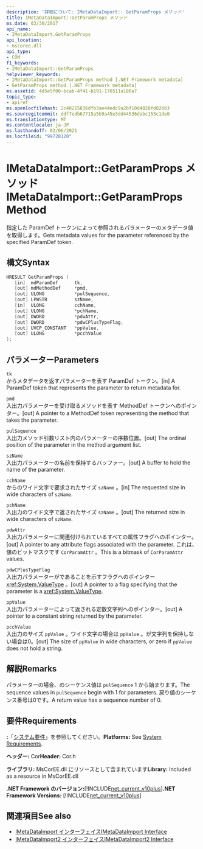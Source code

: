 ```yaml
---
description: '詳細について: IMetaDataImport:: GetParamProps メソッド'
title: IMetaDataImport::GetParamProps メソッド
ms.date: 03/30/2017
api_name:
- IMetaDataImport.GetParamProps
api_location:
- mscoree.dll
api_type:
- COM
f1_keywords:
- IMetaDataImport::GetParamProps
helpviewer_keywords:
- IMetaDataImport::GetParamProps method [.NET Framework metadata]
- GetParamProps method [.NET Framework metadata]
ms.assetid: 4d5e5f00-bcab-4f41-b191-176511a186a7
topic_type:
- apiref
ms.openlocfilehash: 2c48215836dfb3ae44edc9a2bf10d4028fd82bb3
ms.sourcegitcommit: ddf7edb67715a5b9a45e3dd44536dabc153c1de0
ms.translationtype: MT
ms.contentlocale: ja-JP
ms.lasthandoff: 02/06/2021
ms.locfileid: "99728120"
---
```

# <a name="imetadataimportgetparamprops-method"></a><span data-ttu-id="4cd00-103">IMetaDataImport::GetParamProps メソッド</span><span class="sxs-lookup"><span data-stu-id="4cd00-103">IMetaDataImport::GetParamProps Method</span></span>

<span data-ttu-id="4cd00-104">指定した ParamDef トークンによって参照されるパラメーターのメタデータ値を取得します。</span><span class="sxs-lookup"><span data-stu-id="4cd00-104">Gets metadata values for the parameter referenced by the specified ParamDef token.</span></span>  
  
## <a name="syntax"></a><span data-ttu-id="4cd00-105">構文</span><span class="sxs-lookup"><span data-stu-id="4cd00-105">Syntax</span></span>  
  
```cpp  
HRESULT GetParamProps (  
   [in]  mdParamDef      tk,  
   [out] mdMethodDef     *pmd,  
   [out] ULONG           *pulSequence,  
   [out] LPWSTR          szName,  
   [in]  ULONG           cchName,  
   [out] ULONG           *pchName,  
   [out] DWORD           *pdwAttr,  
   [out] DWORD           *pdwCPlusTypeFlag,  
   [out] UVCP_CONSTANT   *ppValue,  
   [out] ULONG           *pcchValue  
);  
```  
  
## <a name="parameters"></a><span data-ttu-id="4cd00-106">パラメーター</span><span class="sxs-lookup"><span data-stu-id="4cd00-106">Parameters</span></span>  

 `tk`  
 <span data-ttu-id="4cd00-107">からメタデータを返すパラメーターを表す ParamDef トークン。</span><span class="sxs-lookup"><span data-stu-id="4cd00-107">[in] A ParamDef token that represents the parameter to return metadata for.</span></span>  
  
 `pmd`  
 <span data-ttu-id="4cd00-108">入出力パラメーターを受け取るメソッドを表す MethodDef トークンへのポインター。</span><span class="sxs-lookup"><span data-stu-id="4cd00-108">[out] A pointer to a MethodDef token representing the method that takes the parameter.</span></span>  
  
 `pulSequence`  
 <span data-ttu-id="4cd00-109">入出力メソッド引数リスト内のパラメーターの序数位置。</span><span class="sxs-lookup"><span data-stu-id="4cd00-109">[out] The ordinal position of the parameter in the method argument list.</span></span>  
  
 `szName`  
 <span data-ttu-id="4cd00-110">入出力パラメーターの名前を保持するバッファー。</span><span class="sxs-lookup"><span data-stu-id="4cd00-110">[out] A buffer to hold the name of the parameter.</span></span>  
  
 `cchName`  
 <span data-ttu-id="4cd00-111">からのワイド文字で要求されたサイズ `szName` 。</span><span class="sxs-lookup"><span data-stu-id="4cd00-111">[in] The requested size in wide characters of `szName`.</span></span>  
  
 `pchName`  
 <span data-ttu-id="4cd00-112">入出力のワイド文字で返されたサイズ `szName` 。</span><span class="sxs-lookup"><span data-stu-id="4cd00-112">[out] The returned size in wide characters of `szName`.</span></span>  
  
 `pdwAttr`  
 <span data-ttu-id="4cd00-113">入出力パラメーターに関連付けられているすべての属性フラグへのポインター。</span><span class="sxs-lookup"><span data-stu-id="4cd00-113">[out] A pointer to any attribute flags associated with the parameter.</span></span> <span data-ttu-id="4cd00-114">これは、値のビットマスクです `CorParamAttr` 。</span><span class="sxs-lookup"><span data-stu-id="4cd00-114">This is a bitmask of `CorParamAttr` values.</span></span>  
  
 `pdwCPlusTypeFlag`  
 <span data-ttu-id="4cd00-115">入出力パラメーターがであることを示すフラグへのポインター <xref:System.ValueType> 。</span><span class="sxs-lookup"><span data-stu-id="4cd00-115">[out] A pointer to a flag specifying that the parameter is a <xref:System.ValueType>.</span></span>  
  
 `ppValue`  
 <span data-ttu-id="4cd00-116">入出力パラメーターによって返される定数文字列へのポインター。</span><span class="sxs-lookup"><span data-stu-id="4cd00-116">[out] A pointer to a constant string returned by the parameter.</span></span>  
  
 `pcchValue`  
 <span data-ttu-id="4cd00-117">入出力のサイズ `ppValue` 。ワイド文字の場合は `ppValue` 。が文字列を保持しない場合は0。</span><span class="sxs-lookup"><span data-stu-id="4cd00-117">[out] The size of `ppValue` in wide characters, or zero if `ppValue` does not hold a string.</span></span>  
  
## <a name="remarks"></a><span data-ttu-id="4cd00-118">解説</span><span class="sxs-lookup"><span data-stu-id="4cd00-118">Remarks</span></span>

<span data-ttu-id="4cd00-119">パラメーターの場合、のシーケンス値は `pulSequence` 1 から始まります。</span><span class="sxs-lookup"><span data-stu-id="4cd00-119">The sequence values in `pulSequence` begin with 1 for parameters.</span></span> <span data-ttu-id="4cd00-120">戻り値のシーケンス番号は0です。</span><span class="sxs-lookup"><span data-stu-id="4cd00-120">A return value has a sequence number of 0.</span></span>

## <a name="requirements"></a><span data-ttu-id="4cd00-121">要件</span><span class="sxs-lookup"><span data-stu-id="4cd00-121">Requirements</span></span>  

 <span data-ttu-id="4cd00-122">**:**「[システム要件](../../get-started/system-requirements.md)」を参照してください。</span><span class="sxs-lookup"><span data-stu-id="4cd00-122">**Platforms:** See [System Requirements](../../get-started/system-requirements.md).</span></span>  
  
 <span data-ttu-id="4cd00-123">**ヘッダー:** Cor</span><span class="sxs-lookup"><span data-stu-id="4cd00-123">**Header:** Cor.h</span></span>  
  
 <span data-ttu-id="4cd00-124">**ライブラリ:** MsCorEE.dll にリソースとして含まれています</span><span class="sxs-lookup"><span data-stu-id="4cd00-124">**Library:** Included as a resource in MsCorEE.dll</span></span>  
  
 <span data-ttu-id="4cd00-125">**.NET Framework のバージョン:**[!INCLUDE[net_current_v10plus](../../../../includes/net-current-v10plus-md.md)]</span><span class="sxs-lookup"><span data-stu-id="4cd00-125">**.NET Framework Versions:** [!INCLUDE[net_current_v10plus](../../../../includes/net-current-v10plus-md.md)]</span></span>  
  
## <a name="see-also"></a><span data-ttu-id="4cd00-126">関連項目</span><span class="sxs-lookup"><span data-stu-id="4cd00-126">See also</span></span>

- [<span data-ttu-id="4cd00-127">IMetaDataImport インターフェイス</span><span class="sxs-lookup"><span data-stu-id="4cd00-127">IMetaDataImport Interface</span></span>](imetadataimport-interface.md)
- [<span data-ttu-id="4cd00-128">IMetaDataImport2 インターフェイス</span><span class="sxs-lookup"><span data-stu-id="4cd00-128">IMetaDataImport2 Interface</span></span>](imetadataimport2-interface.md)

